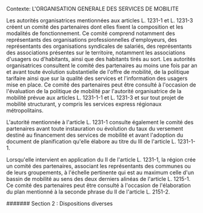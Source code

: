 Contexte: L'ORGANISATION GENERALE DES SERVICES  DE MOBILITE

Les autorités organisatrices mentionnées aux articles L. 1231-1 et L. 1231-3 créent un comité des partenaires dont elles fixent la composition et les modalités de fonctionnement. Ce comité comprend notamment des représentants des organisations professionnelles d'employeurs, des représentants des organisations syndicales de salariés, des représentants des associations présentes sur le territoire, notamment les associations d'usagers ou d'habitants, ainsi que des habitants tirés au sort. Les autorités organisatrices consultent le comité des partenaires au moins une fois par an et avant toute évolution substantielle de l'offre de mobilité, de la politique tarifaire ainsi que sur la qualité des services et l'information des usagers mise en place. Ce comité des partenaires peut être consulté à l'occasion de l'évaluation de la politique de mobilité par l'autorité organisatrice de la mobilité prévue aux articles L. 1231-1-1 et L. 1231-3 et sur tout projet de mobilité structurant, y compris les services express régionaux métropolitains.

L'autorité mentionnée à l'article L. 1231-1 consulte également le comité des partenaires avant toute instauration ou évolution du taux du versement destiné au financement des services de mobilité et avant l'adoption du document de planification qu'elle élabore au titre du III de l'article L. 1231-1-1.

Lorsqu'elle intervient en application du II de l'article L. 1231-1, la région crée un comité des partenaires, associant les représentants des communes ou de leurs groupements, à l'échelle pertinente qui est au maximum celle d'un bassin de mobilité au sens des deux derniers alinéas de l'article L. 1215-1. Ce comité des partenaires peut être consulté à l'occasion de l'élaboration du plan mentionné à la seconde phrase du II de l'article L. 2151-2.

####### Section 2 : Dispositions diverses